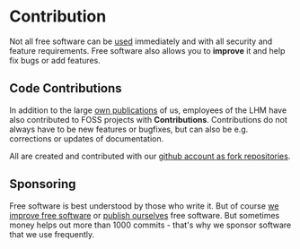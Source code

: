 
<script setup>
import TagTile from ".vitepress/components/TagTile.vue";
</script>

# Contribution

Not all free software can be [used](./use.html) immediately and with all security and feature requirements.
Free software also allows you to __improve__ it and help fix bugs or add features.

## Code Contributions

In addition to the large [own publications](./publish.html) of us, employees of the LHM have also contributed to FOSS projects with __Contributions__.
Contributions do not always have to be new features or bugfixes, but can also be e.g. corrections or updates of documentation.

All are created and contributed with our [github account as fork repositories](https://github.com/orgs/it-at-m/repositories?type=fork).

## Sponsoring

Free software is best understood by those who write it.
But of course [we improve free software](./contribute.html) or [publish ourselves](./publish.html) free software.
But sometimes money helps out more than 1000 commits - that's why we sponsor software that we use frequently.

<TagTile :tag-names="['sponsor']" />


